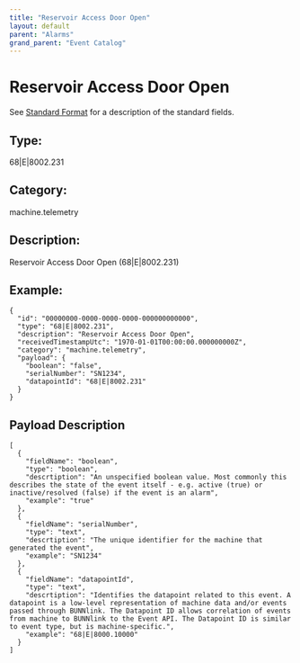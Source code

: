 ```yaml
---
title: "Reservoir Access Door Open"
layout: default
parent: "Alarms"
grand_parent: "Event Catalog"
---
```


# Reservoir Access Door Open

See [Standard Format](/event-subscriptions/event-format) for a description of the standard fields.

## Type:

68\|E\|8002.231

## Category:

machine.telemetry

## Description: 

Reservoir Access Door Open (68\|E\|8002.231)

## Example:

```
{
  "id": "00000000-0000-0000-0000-000000000000",
  "type": "68|E|8002.231",
  "description": "Reservoir Access Door Open",
  "receivedTimestampUtc": "1970-01-01T00:00:00.000000000Z",
  "category": "machine.telemetry",
  "payload": {
    "boolean": "false",
    "serialNumber": "SN1234",
    "datapointId": "68|E|8002.231"
  }
}
```

## Payload Description

```
[
  {
    "fieldName": "boolean",
    "type": "boolean",
    "descrtiption": "An unspecified boolean value. Most commonly this describes the state of the event itself - e.g. active (true) or inactive/resolved (false) if the event is an alarm",
    "example": "true"
  },
  {
    "fieldName": "serialNumber",
    "type": "text",
    "descrtiption": "The unique identifier for the machine that generated the event",
    "example": "SN1234"
  },
  {
    "fieldName": "datapointId",
    "type": "text",
    "descrtiption": "Identifies the datapoint related to this event. A datapoint is a low-level representation of machine data and/or events passed through BUNNlink. The Datapoint ID allows correlation of events from machine to BUNNlink to the Event API. The Datapoint ID is similar to event type, but is machine-specific.",
    "example": "68|E|8000.10000"
  }
]
```


